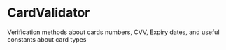 # CardValidator

Verification methods about cards numbers, CVV, Expiry dates, and useful constants about card types


